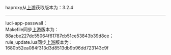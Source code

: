 haproxy从[上游](https://www.haproxy.org/download/3.2/src/)获取版本为：3.2.4
***
luci-app-passwall：<br>
Makefile同步[上游](https://github.com/xiaorouji/openwrt-passwall/commits/main/luci-app-passwall/Makefile)版本为：88acbe227dc55064f61787cb51ce53843b39d8ce；<br>
rule_update.lua同步[上游](https://github.com/xiaorouji/openwrt-passwall/commits/main/luci-app-passwall/root/usr/share/passwall/rule_update.lua)版本为：1680b52ea084f313d3d8513db9b96dd723143c9f